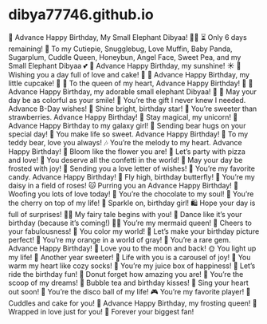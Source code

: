 # dibya77746.github.io
🎂 Advance Happy Birthday, My Small Elephant Dibyaa! 🐘💖
⏳ Only 6 days remaining! 🎉
To my Cutiepie, Snugglebug, Love Muffin, Baby Panda, Sugarplum, Cuddle Queen, Honeybun, Angel Face, Sweet Pea, and my Small Elephant Dibyaa 💕
🎉 Advance Happy Birthday, my sunshine! ☀️
🎂 Wishing you a day full of love and cake! 🍰
💖 Advance Happy Birthday, my little cupcake! 🧁
🎈 To the queen of my heart, Advance Happy Birthday! 👑
🐘 Advance Happy Birthday, my adorable small elephant Dibyaa! 🐾
🌈 May your day be as colorful as your smile!
🎁 You’re the gift I never knew I needed. Advance B-Day wishes!
🌟 Shine bright, birthday star!
🍓 You’re sweeter than strawberries. Advance Happy Birthday!
🦄 Stay magical, my unicorn!
💫 Advance Happy Birthday to my galaxy girl!
🐻 Sending bear hugs on your special day!
🍭 You make life so sweet. Advance Happy Birthday!
🧸 To my teddy bear, love you always!
🎶 You’re the melody to my heart. Advance Happy Birthday!
🌸 Bloom like the flower you are!
🍕 Let’s party with pizza and love!
🎊 You deserve all the confetti in the world!
🧁 May your day be frosted with joy!
💌 Sending you a love letter of wishes!
🍬 You’re my favorite candy. Advance Happy Birthday!
🦋 Fly high, birthday butterfly!
🌼 You’re my daisy in a field of roses!
🐱 Purring you an Advance Happy Birthday!
🐶 Woofing you lots of love today!
🍫 You’re the chocolate to my soul!
🍒 You’re the cherry on top of my life!
🎇 Sparkle on, birthday girl!
🛍️ Hope your day is full of surprises!
🧚‍♀️ My fairy tale begins with you!
💃 Dance like it’s your birthday (because it’s coming!)
🧜‍♀️ You’re my mermaid queen!
🍹 Cheers to your fabulousness!
🎨 You color my world!
📸 Let’s make your birthday picture perfect!
🧡 You’re my orange in a world of gray!
💎 You’re a rare gem. Advance Happy Birthday!
🌙 Love you to the moon and back!
🌞 You light up my life!
🧁 Another year sweeter!
🎠 Life with you is a carousel of joy!
🧦 You warm my heart like cozy socks!
🧃 You’re my juice box of happiness!
🎡 Let’s ride the birthday fun!
🍩 Donut forget how amazing you are!
🍦 You’re the scoop of my dreams!
🧋 Bubble tea and birthday kisses!
🎤 Sing your heart out soon!
🪩 You’re the disco ball of my life!
🎮 You’re my favorite player!
🧸 Cuddles and cake for you!
🧁 Advance Happy Birthday, my frosting queen!
🎀 Wrapped in love just for you!
🫶 Forever your biggest fan!

